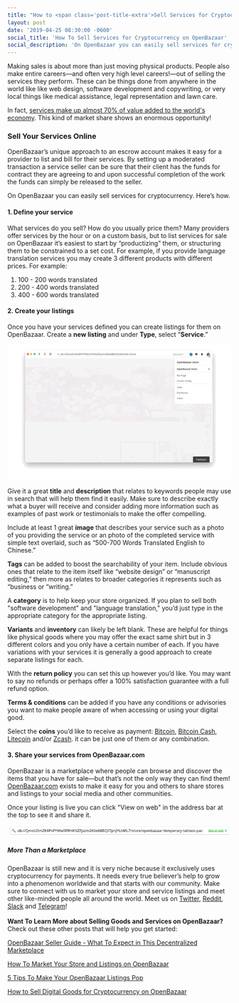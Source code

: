 ```yaml
---
title: "How to <span class='post-title-extra'>Sell Services for Cryptocurrency</span> on OpenBazaar"
layout: post
date: '2019-04-25 08:30:00 -0600'
social_title: 'How To Sell Services for Cryptocurrency on OpenBazaar'
social_description: 'On OpenBazaar you can easily sell services for cryptocurrency. Here’s how.'
---
```


Making sales is about more than just moving physical products. People also make entire careers—and often very high level careers!—out of selling the services they perform. These can be things done from anywhere in the world like like web design, software development and copywriting, or very local things like medical assistance, legal representation and lawn care.

In fact, [services make up almost 70% of value added to the world's economy](https://www2.deloitte.com/insights/us/en/economy/issues-by-the-numbers/trade-in-services-economy-growth.html). This kind of market share shows an enormous opportunity!

### Sell Your Services Online

OpenBazaar’s unique approach to an escrow account makes it easy for a provider to list and bill for their services. By setting up a moderated transaction a service seller can be sure that their client has the funds for contract they are agreeing to and upon successful completion of the work the funds can simply be released to the seller.

On OpenBazaar you can easily sell services for cryptocurrency. Here’s how.

#### 1. Define your service

What services do you sell? How do you usually price them? Many providers offer services by the hour or on a custom basis, but to list services for sale on OpenBazaar it’s easiest to start by “productizing” them, or structuring them to be constrained to a set cost. For example, if you provide language translation services you may create 3 different products with different prices. For example:

1. 100 - 200 words translated
2. 200 - 400 words translated
3. 400 - 600 words translated

#### 2. Create your listings

Once you have your services defined you can create listings for them on OpenBazaar. Create a **new listing** and under **Type**, select “**Service**.”

![Sell Services for Cryptocurrency on OpenBazaar](Sell_Services_for_Cryptocurrency_on_OpenBazaar.gif "Sell Services for Cryptocurrency on OpenBazaar") 

Give it a great **title** and **description** that relates to keywords people may use in search that will help them find it easily. Make sure to describe exactly what a buyer will receive and consider adding more information such as examples of past work or testimonials to make the offer compelling.

Include at least 1 great **image** that describes your service such as a photo of you providing the service or an photo of the completed service with simple text overlaid, such as “500-700 Words Translated English to Chinese.” 

**Tags** can be added to boost the searchability of your item. Include obvious ones that relate to the item itself like “website design” or “manuscript editing,” then more as relates to broader categories it represents such as “business or “writing.”

A **category** is to help keep your store organized. If you plan to sell both "software development" and "language translation," you’d just type in the appropriate category for the appropriate listing.

**Variants** and **inventory** can likely be left blank. These are helpful for things like physical goods where you may offer the exact same shirt but in 3 different colors and you only have a certain number of each. If you have variations with your services it is generally a good approach to create separate listings for each.

With the **return policy** you can set this up however you’d like. You may want to say no refunds or perhaps offer a 100% satisfaction guarantee with a full refund option. 

**Terms & conditions** can be added if you have any conditions or advisories you want to make people aware of when accessing or using your digital good.

Select the **coins** you’d like to receive as payment: [Bitcoin](https://bitcoin.org), [Bitcoin Cash](https://bitcoincash.org), [Litecoin](https://litecoin.org) and/or [Zcash](https://z.cash). it can be just one of them or any combination.


#### 3. Share your services from OpenBazaar.com 

OpenBazaar is a marketplace where people can browse and discover the items that you have for sale—but that’s not the only way they can find them! [OpenBazaar.com](https://openbazaar.com) exists to make it easy for you and others to share stores and listings to your social media and other communities.

Once your listing is live you can click "View on web" in the address bar at the top to see it and share it.

![View on Web Link in OpenBazaar](view_on_web_link_in_openbazaar.png "View on Web Link in OpenBazaar") 

##### More Than a Marketplace

OpenBazaar is still new and it is very niche because it exclusively uses cryptocurrency for payments. It needs every true believer’s help to grow into a phenomenon worldwide and that starts with our community. Make sure to connect with us to market your store and service listings and meet other like-minded people all around the world. Meet us on [Twitter](https://twitter.com/openbazaar), [Reddit](https://reddit.com/r/openbazaar), [Slack](https://openbazaar.org/slack) and [Telegram](https://t.me/OpenBazaarGroup)!
<br> 
<br> 
**Want To Learn More about Selling Goods and Services on OpenBazaar?**
<br> 
Check out these other posts that will help you get started:

[OpenBazaar Seller Guide - What To Expect in This Decentralized Marketplace](https://openbazaar.org/blog/openbazaar-seller-guide-what-to-expect-in-this-decentralized-marketplace/)

[How To Market Your Store and Listings on OpenBazaar](https://openbazaar.org/blog/how-to-market-your-store-and-listings-on-openbazaar/)

[5 Tips To Make Your OpenBazaar Listings Pop](https://openbazaar.org/blog/5-tips-to-make-your-openbazaar-listings-pop/)

[How to Sell Digital Goods for Cryptocurrency on OpenBazaar](https://openbazaar.org/blog/how-to-sell-digital-goods-for-cryptocurrency-on-openbazaar/)